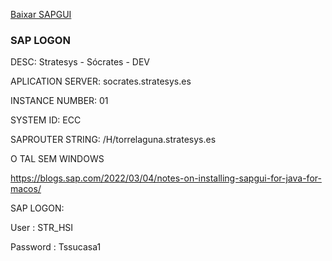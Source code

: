 [Baixar SAPGUI](https://we.tl/t-D7SbqYiZW4?utm_campaign=TRN_TDL_05&utm_source=sendgrid&utm_medium=email&trk=TRN_TDL_05)


### SAP LOGON

DESC: Stratesys - Sócrates - DEV

APLICATION SERVER: socrates.stratesys.es

INSTANCE NUMBER: 01

SYSTEM ID: ECC

SAPROUTER STRING: /H/torrelaguna.stratesys.es





O TAL SEM WINDOWS

https://blogs.sap.com/2022/03/04/notes-on-installing-sapgui-for-java-for-macos/



SAP LOGON:

 User : STR_HSI
 
 Password : Tssucasa1
